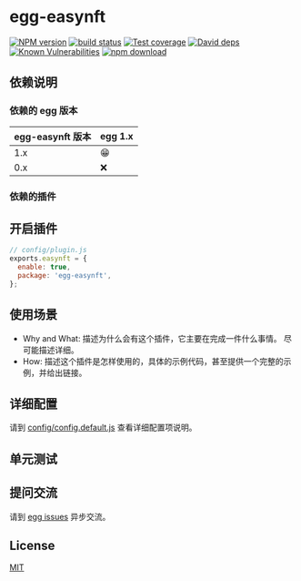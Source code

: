 # egg-easynft

[![NPM version][npm-image]][npm-url]
[![build status][travis-image]][travis-url]
[![Test coverage][codecov-image]][codecov-url]
[![David deps][david-image]][david-url]
[![Known Vulnerabilities][snyk-image]][snyk-url]
[![npm download][download-image]][download-url]

[npm-image]: https://img.shields.io/npm/v/egg-easynft.svg?style=flat-square
[npm-url]: https://npmjs.org/package/egg-easynft
[travis-image]: https://img.shields.io/travis/eggjs/egg-easynft.svg?style=flat-square
[travis-url]: https://travis-ci.org/eggjs/egg-easynft
[codecov-image]: https://img.shields.io/codecov/c/github/eggjs/egg-easynft.svg?style=flat-square
[codecov-url]: https://codecov.io/github/eggjs/egg-easynft?branch=master
[david-image]: https://img.shields.io/david/eggjs/egg-easynft.svg?style=flat-square
[david-url]: https://david-dm.org/eggjs/egg-easynft
[snyk-image]: https://snyk.io/test/npm/egg-easynft/badge.svg?style=flat-square
[snyk-url]: https://snyk.io/test/npm/egg-easynft
[download-image]: https://img.shields.io/npm/dm/egg-easynft.svg?style=flat-square
[download-url]: https://npmjs.org/package/egg-easynft

<!--
Description here.
-->

## 依赖说明

### 依赖的 egg 版本

egg-easynft 版本 | egg 1.x
--- | ---
1.x | 😁
0.x | ❌

### 依赖的插件
<!--

如果有依赖其它插件，请在这里特别说明。如

- security
- multipart

-->

## 开启插件

```js
// config/plugin.js
exports.easynft = {
  enable: true,
  package: 'egg-easynft',
};
```

## 使用场景

- Why and What: 描述为什么会有这个插件，它主要在完成一件什么事情。
尽可能描述详细。
- How: 描述这个插件是怎样使用的，具体的示例代码，甚至提供一个完整的示例，并给出链接。

## 详细配置

请到 [config/config.default.js](config/config.default.js) 查看详细配置项说明。

## 单元测试

<!-- 描述如何在单元测试中使用此插件，例如 schedule 如何触发。无则省略。-->

## 提问交流

请到 [egg issues](https://github.com/eggjs/egg/issues) 异步交流。

## License

[MIT](LICENSE)
